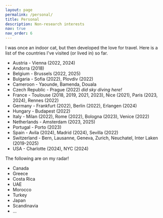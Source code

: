 ```yaml
---
layout: page
permalink: /personal/
title: Personal
description: Non-research interests
nav: true
nav_order: 6
---
```


I was once an indoor cat, but then developed the love for travel. Here is a list of the countries I've visited (or lived in) so far.
- Austria - Vienna (2022, 2024)
- Andorra (2018)
- Belgium - Brussels (2022, 2025)
- Bulgaria - Sofia (2022), Plovdiv (2022)
- Cameroon - Yaounde, Bamenda, Douala
- Czech Republic - Prague (2022) *did sky diving here!*
- France - Toulouse (2018, 2019, 2021, 2023), Nice (2021), Paris (2023, 2024), Rennes (2022)
- Germany - Frankfurt (2022), Berlin (2022), Erlangen (2024)
- Hungary - Budapest (2022)
- Italy - Milan (2022), Rome (2022), Bologna (2023), Venice (2022)
- Netherlands - Amsterdam (2023, 2025)
- Portugal - Porto (2023)
- Spain - Avila (2024), Madrid (2024), Sevilla (2022)
- Switzerland - Bern, Lausanne, Geneva, Zurich, Neuchatel, Inter Laken (2019-2025)
- USA - Charlotte (2024), NYC (2024)

The following are on my radar!
- Canada
- Greece
- Costa Rica
- UAE
- Morocco
- Turkey
- Japan
- Scandinavia
- ...

